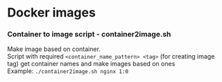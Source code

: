 # Docker images

### Container to image script - container2image.sh
Make image based on container.\
Script with required `<container_name_pattern> <tag>` (for creating image tag)  get container names and make images based on ones\
Example: 
  `./container2image.sh nginx 1:0`
